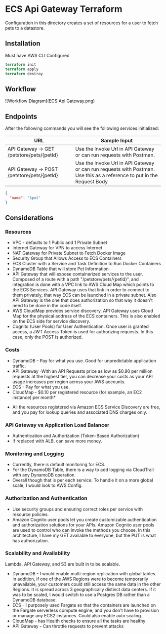 # ECS Api Gateway Terraform
Configuration in this directory creates a set of resources for a user to fetch pets to a datastore.

## Installation
Must have AWS CLI Configured

```terraform
terraform init
terraform apply
terraform destroy
```

## Workflow
![Workflow Diagram](ECS Api Gateway.png)


## Endpoints
After the following commands you will see the following services initialized: 

| URL | Sample Input | 
| --- | ------------ | 
| API Gateway -> GET /petstore/pets/{petId} | Use the Invoke Url in API Gateway or can run requests with Postman. | 
| API Gateway -> POST /petstore/pets/{petId} | Use the Invoke Url in API Gateway or can run requests with Postman. Use this as a reference to put in the Request Body |

```json
{
  "name": "Spot"
}
```

## Considerations
### Resources
- VPC - defaults to 1 Public and 1 Private Subnet
- Internet Gateway for VPN to access Internet
- NAT Gateway for Private Subnet to Fetch Docker Image
- Security Group that Allows Access to ECS Containers
- ECS Cluster with a Service and Task Definition to Run Docker Containers
- DynamoDB Table that will store Pet Information
- API Gateway that will expose containerized services to the user. Composed of a route with a path "/petstore/pets/{petId}", and integration is done with a VPC link to AWS Cloud Map which points to the ECS Services. API Gateway uses that link in order to connect to them privately, that way ECS can be launched in a private subnet. Also API Gateway is the one that does authorization so that way it doesn't need to be done in the code itself.
- AWS CloudMap provides service discovery. API Gateway uses Cloud Map for the physical address of the ECS containers. This is also enabled on the ECS side for service discovery.
- Cognito (User Pools) for User Authentication. Once user is granted access, a JWT Access Token is used for authorizing requests. In this case, only the POST is authorized.

### Costs
- DynamoDB - Pay for what you use. Good for unpredictable application traffic.
- API Gateway  -With an API Requests price as low as $0.90 per million requests at the highest tier, you can decrease your costs as your API usage increases per region across your AWS accounts.
- ECS - Pay for what you use.
- CloudMap - $0.10 per registered resource (for example, an EC2 instance) per month*
* All the resources registered via Amazon ECS Service Discovery are free, and you pay for lookup queries and associated DNS charges only.

### API Gateway vs Application Load Balancer
- Authentication and Authorization (Token-Based Authorization)
- If replaced with ALB, can save more money.


### Monitoring and Logging
- Currently, there is default monitoring for ECS.
- For the DynamoDB Table, there is a way to add logging via CloudTrail with any DynamoDB operation.
- Overall though that is per each service. To handle it on a more global scale, I would look to AWS Config.

### Authorization and Authentication
- Use security groups and ensuring correct roles per service with resource policies.
- Amazon Cognito user pools let you create customizable authentication and authorization solutions for your APIs. Amazon Cognito user pools are used to control who can invoke the methods you choose. In this architecture, I have my GET available to everyone, but the PUT is what has authorization.

### Scalability and Availability
Lambda, API Gateway, and S3 are built in to be scalable.

- DynamoDB - I would enable multi-region replication with global tables. In addition, if one of the AWS Regions were to become temporarily unavailable, your customers could still access the same  data in the other Regions. It is spread across 3 geographically distinct data centers. If it was to be scaled, I would switch to use a Postgres DB rather than a DynamoDB database. 
- ECS - I purposely used Fargate so that the containers are launched on the Fargate serverless compute engine, and you don't have to provision or manage any ECS2 instances. Could also enable auto scaling.
- CloudMap - has Health checks to ensure all the tasks are healthy
- API Gateway - Can throttle requests to prevent attacks
